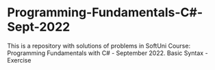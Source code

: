 # Programming-Fundamentals-C#-Sept-2022
This is a repository with solutions of problems in SoftUni Course: Programming Fundamentals with C# - September 2022.
Basic Syntax - Exercise
